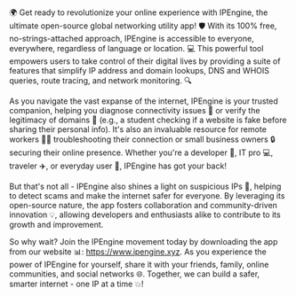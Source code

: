 🌍 Get ready to revolutionize your online experience with IPEngine, the ultimate open-source global networking utility app! 🛡️ With its 100% free, no-strings-attached approach, IPEngine is accessible to everyone, everywhere, regardless of language or location. 💻 This powerful tool empowers users to take control of their digital lives by providing a suite of features that simplify IP address and domain lookups, DNS and WHOIS queries, route tracing, and network monitoring. 🔍

As you navigate the vast expanse of the internet, IPEngine is your trusted companion, helping you diagnose connectivity issues 📡 or verify the legitimacy of domains 💼 (e.g., a student checking if a website is fake before sharing their personal info). It's also an invaluable resource for remote workers 👩‍💻 troubleshooting their connection or small business owners 🔒 securing their online presence. Whether you're a developer 🤖, IT pro 💻, traveler ✈️, or everyday user 📱, IPEngine has got your back!

But that's not all - IPEngine also shines a light on suspicious IPs 👀, helping to detect scams and make the internet safer for everyone. By leveraging its open-source nature, the app fosters collaboration and community-driven innovation 💡, allowing developers and enthusiasts alike to contribute to its growth and improvement.

So why wait? Join the IPEngine movement today by downloading the app from our website 📊: https://www.ipengine.xyz. As you experience the power of IPEngine for yourself, share it with your friends, family, online communities, and social networks 🌐. Together, we can build a safer, smarter internet - one IP at a time 💥!